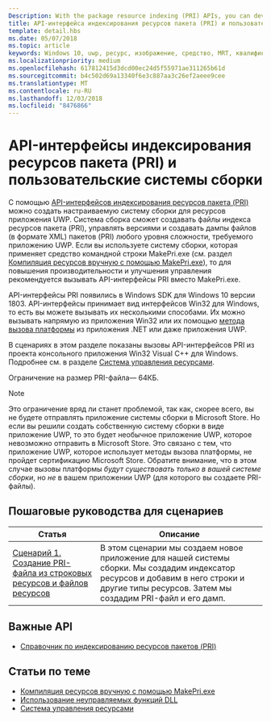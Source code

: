 ```yaml
---
Description: With the package resource indexing (PRI) APIs, you can develop a custom build system for your UWP app's resources. The build system will be able to create, version, and dump PRI files to whatever level of complexity your UWP app needs.
title: API-интерфейса индексирования ресурсов пакета (PRI) и пользовательские системы сборки
template: detail.hbs
ms.date: 05/07/2018
ms.topic: article
keywords: Windows 10, uwp, ресурс, изображение, средство, MRT, квалификатор
ms.localizationpriority: medium
ms.openlocfilehash: 617812415d3dcd00ec24d5f55971ae311265b61d
ms.sourcegitcommit: b4c502d69a13340f6e3c887aa3c26ef2aeee9cee
ms.translationtype: MT
ms.contentlocale: ru-RU
ms.lasthandoff: 12/03/2018
ms.locfileid: "8476866"
---
```

# <a name="package-resource-indexing-pri-apis-and-custom-build-systems"></a>API-интерфейсы индексирования ресурсов пакета (PRI) и пользовательские системы сборки
С помощью [API-интерфейсов индексирования ресурсов пакета (PRI)](https://msdn.microsoft.com/library/windows/desktop/mt845690) можно создать настраиваемую систему сборки для ресурсов приложения UWP. Система сборка сможет создавать файлы индекса ресурсов пакета (PRI), управлять версиями и создавать дампы файлов (в формате XML) пакетов (PRI) любого уровня сложности, требуемого приложению UWP. Если вы используете систему сборки, которая применяет средство командной строки MakePri.exe (см. раздел [Компиляция ресурсов вручную с помощью MakePri.exe](makepri-exe-command-options.md)), то для повышения производительности и улучшения управления рекомендуется вызывать API-интерфейсы PRI вместо MakePri.exe.

API-интерфейсы PRI появились в Windows SDK для Windows 10 версии 1803. API-интерфейсы принимает вид интерфейсов Win32 для Windows, то есть вы можете вызывать их несколькими способами. Их можно вызывать напрямую из приложения Win32 или их помощью [метода вызова платформы](/dotnet/framework/interop/consuming-unmanaged-dll-functions?branch=live) из приложения .NET или даже приложения UWP.

В сценариях в этом разделе показаны вызовы API-интерфейсов PRI из проекта консольного приложения Win32 Visual C++ для Windows. Подробнее см. в разделе [Система управления ресурсами](resource-management-system.md).

Ограничение на размер PRI-файла— 64КБ.

> [!NOTE]
> Это ограничение вряд ли станет проблемой, так как, скорее всего, вы не будете отправлять приложение системы сборки в Microsoft Store. Но если вы решили создать собственную систему сборки в виде приложение UWP, то это будет необычное приложение UWP, которое невозможно отправить в Microsoft Store. Это связано с тем, что приложение UWP, которое использует методы вызова платформы, не пройдет сертификацию Microsoft Store. Обратите внимание, что в этом случае вызовы платформы *будут существовать только в вашей системе сборки*, но *не* в вашем приложении UWP (для которого вы создаете PRI-файлы).

## <a name="scenario-walkthroughs"></a>Пошаговые руководства для сценариев
|Статья|Описание|
|-|-|
|[Сценарий 1. Создание PRI-файла из строковых ресурсов и файлов ресурсов](pri-apis-scenario-1.md)|В этом сценарии мы создаем новое приложение для нашей системы сборки. Мы создадим индексатор ресурсов и добавим в него строки и другие типы ресурсов. Затем мы создадим PRI-файл и его дамп.|

## <a name="important-apis"></a>Важные API
* [Справочник по индексированию ресурсов пакетов (PRI)](https://msdn.microsoft.com/library/windows/desktop/mt845690)

## <a name="related-topics"></a>Статьи по теме
* [Компиляция ресурсов вручную с помощью MakePri.exe](makepri-exe-command-options.md)
* [Использование неуправляемых функций DLL](/dotnet/framework/interop/consuming-unmanaged-dll-functions?branch=live)
* [Система управления ресурсами](resource-management-system.md)
